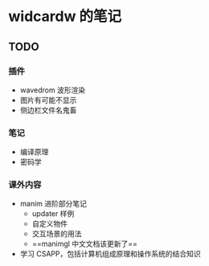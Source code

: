 # widcardw 的笔记

## TODO

### 插件

- wavedrom 波形渲染
- 图片有可能不显示
- 侧边栏文件名鬼畜

### 笔记

- 编译原理
- 密码学

### 课外内容

- manim 进阶部分笔记
	- updater 样例
	- 自定义物件
	- 交互场景的用法
	- ==manimgl 中文文档该更新了==
- 学习 CSAPP，包括计算机组成原理和操作系统的结合知识
